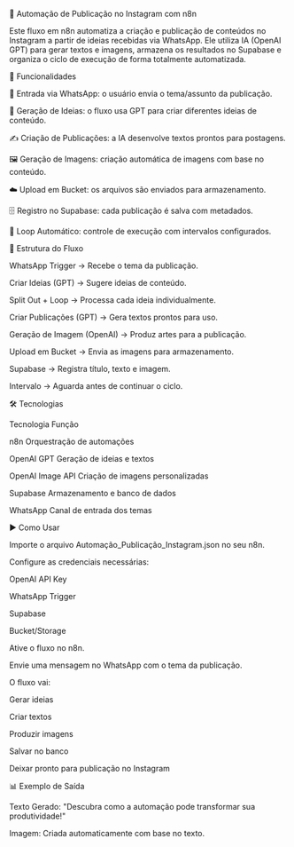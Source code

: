 🤖 Automação de Publicação no Instagram com n8n

Este fluxo em n8n automatiza a criação e publicação de conteúdos no Instagram a partir de ideias recebidas via WhatsApp.
Ele utiliza IA (OpenAI GPT) para gerar textos e imagens, armazena os resultados no Supabase e organiza o ciclo de execução de forma totalmente automatizada.

🚀 Funcionalidades

📲 Entrada via WhatsApp: o usuário envia o tema/assunto da publicação.

🧠 Geração de Ideias: o fluxo usa GPT para criar diferentes ideias de conteúdo.

✍️ Criação de Publicações: a IA desenvolve textos prontos para postagens.

🖼️ Geração de Imagens: criação automática de imagens com base no conteúdo.

☁️ Upload em Bucket: os arquivos são enviados para armazenamento.

🗄️ Registro no Supabase: cada publicação é salva com metadados.

🔄 Loop Automático: controle de execução com intervalos configurados.

📂 Estrutura do Fluxo

WhatsApp Trigger → Recebe o tema da publicação.

Criar Ideias (GPT) → Sugere ideias de conteúdo.

Split Out + Loop → Processa cada ideia individualmente.

Criar Publicações (GPT) → Gera textos prontos para uso.

Geração de Imagem (OpenAI) → Produz artes para a publicação.

Upload em Bucket → Envia as imagens para armazenamento.

Supabase → Registra título, texto e imagem.

Intervalo → Aguarda antes de continuar o ciclo.

🛠️ Tecnologias

Tecnologia	Função

n8n	Orquestração de automações

OpenAI GPT	Geração de ideias e textos

OpenAI Image API	Criação de imagens personalizadas

Supabase	Armazenamento e banco de dados

WhatsApp	Canal de entrada dos temas

▶️ Como Usar

Importe o arquivo Automação_Publicação_Instagram.json no seu n8n.

Configure as credenciais necessárias:

OpenAI API Key

WhatsApp Trigger

Supabase

Bucket/Storage

Ative o fluxo no n8n.

Envie uma mensagem no WhatsApp com o tema da publicação.

O fluxo vai:

Gerar ideias

Criar textos

Produzir imagens

Salvar no banco

Deixar pronto para publicação no Instagram

📊 Exemplo de Saída

Texto Gerado:
"Descubra como a automação pode transformar sua produtividade!"

Imagem:
Criada automaticamente com base no texto.
